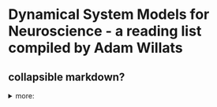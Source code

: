# Dynamical System Models for Neuroscience - a reading list compiled by Adam Willats

## collapsible markdown?

<details>
  <summary>more:</summary>
  asdasd
</details>
